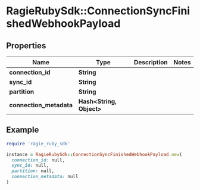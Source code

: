 # RagieRubySdk::ConnectionSyncFinishedWebhookPayload

## Properties

| Name | Type | Description | Notes |
| ---- | ---- | ----------- | ----- |
| **connection_id** | **String** |  |  |
| **sync_id** | **String** |  |  |
| **partition** | **String** |  |  |
| **connection_metadata** | **Hash&lt;String, Object&gt;** |  |  |

## Example

```ruby
require 'ragie_ruby_sdk'

instance = RagieRubySdk::ConnectionSyncFinishedWebhookPayload.new(
  connection_id: null,
  sync_id: null,
  partition: null,
  connection_metadata: null
)
```

